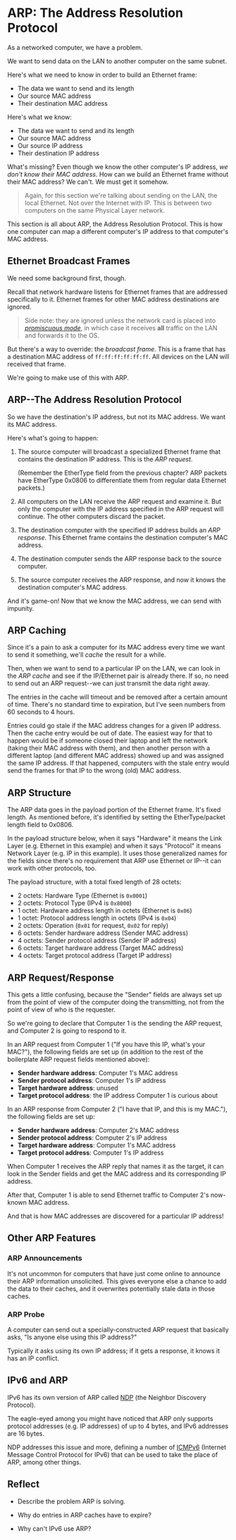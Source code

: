 # ARP: The Address Resolution Protocol

As a networked computer, we have a problem.

We want to send data on the LAN to another computer on the same subnet.

Here's what we need to know in order to build an Ethernet frame:

* The data we want to send and its length
* Our source MAC address
* Their destination MAC address

Here's what we know:

* The data we want to send and its length
* Our source MAC address
* Our source IP address
* Their destination IP address

What's missing? Even though we know the other computer's IP address, _we
don't know their MAC address_. How can we build an Ethernet frame
without their MAC address? We can't. We must get it somehow.

> Again, for this section we're talking about sending on the LAN, the
> local Ethernet. Not over the Internet with IP. This is between two
> computers on the same Physical Layer network.

This section is all about ARP, the Address Resolution Protocol. This is
how one computer can map a different computer's IP address to that
computer's MAC address.

## Ethernet Broadcast Frames

We need some background first, though.

Recall that network hardware listens for Ethernet frames that are
addressed specifically to it. Ethernet frames for other MAC address
destinations are ignored.

> Side note: they are ignored unless the network card is placed into
> [_promiscuous mode_](https://en.wikipedia.org/wiki/Promiscuous_mode),
> in which case it receives **all** traffic on the LAN and forwards it
> to the OS.

But there's a way to override: the _broadcast frame_. This is a frame
that has a destination MAC address of `ff:ff:ff:ff:ff:ff`. All devices
on the LAN will received that frame.

We're going to make use of this with ARP.

## ARP--The Address Resolution Protocol

So we have the destination's IP address, but not its MAC address. We
want its MAC address.

Here's what's going to happen:

1. The source computer will broadcast a specialized Ethernet frame that
   contains the destination IP address. This is the _ARP request_.

   (Remember the EtherType field from the previous chapter? ARP packets
   have EtherType 0x0806 to differentiate them from regular data
   Ethernet packets.)

2. All computers on the LAN receive the ARP request and examine it. But
   only the computer with the IP address specified in the ARP request
   will continue. The other computers discard the packet.

3. The destination computer with the specified IP address builds an _ARP
   response_. This Ethernet frame contains the destination computer's
   MAC address.

4. The destination computer sends the ARP response back to the source
   computer.

5. The source computer receives the ARP response, and now it knows the
   destination computer's MAC address.

And it's game-on! Now that we know the MAC address, we can send with
impunity.

## ARP Caching

Since it's a pain to ask a computer for its MAC address every time we
want to send it something, we'll _cache_ the result for a while.

Then, when we want to send to a particular IP on the LAN, we can look in
the _ARP cache_ and see if the IP/Ethernet pair is already there. If so,
no need to send out an ARP request--we can just transmit the data right
away.

The entries in the cache will timeout and be removed after a certain
amount of time. There's no standard time to expiration, but I've seen
numbers from 60 seconds to 4 hours.

Entries could go stale if the MAC address changes for a given IP
address. Then the cache entry would be out of date. The easiest way for
that to happen would be if someone closed their laptop and left the
network (taking their MAC address with them), and then another person
with a different laptop (and different MAC address) showed up and was
assigned the same IP address. If that happened, computers with the
stale entry would send the frames for that IP to the wrong (old) MAC
address.

## ARP Structure

The ARP data goes in the payload portion of the Ethernet frame. It's
fixed length. As mentioned before, it's identified by setting the
EtherType/packet length field to 0x0806.

In the payload structure below, when it says "Hardware" it means the
Link Layer (e.g. Ethernet in this example) and when it says "Protocol"
it means Network Layer (e.g. IP in this example). It uses those
generalized names for the fields since there's no requirement that ARP
use Ethernet or IP--it can work with other protocols, too.

The payload structure, with a total fixed length of 28 octets:

* 2 octets: Hardware Type (Ethernet is `0x0001`)
* 2 octets: Protocol Type (IPv4 is `0x8000`)
* 1 octet: Hardware address length in octets (Ethernet is `0x06`)
* 1 octet: Protocol address length in octets (IPv4 is `0x04`)
* 2 octets: Operation (`0x01` for request, `0x02` for reply)
* 6 octets: Sender hardware address (Sender MAC address)
* 4 octets: Sender protocol address (Sender IP address)
* 6 octets: Target hardware address (Target MAC address)
* 4 octets: Target protocol address (Target IP address)

## ARP Request/Response

This gets a little confusing, because the "Sender" fields are always set
up from the point of view of the computer doing the transmitting, not
from the point of view of who is the requester.

So we're going to declare that Computer 1 is the sending the ARP
request, and Computer 2 is going to respond to it.

In an ARP request from Computer 1 ("If you have this IP, what's your
MAC?"), the following fields are set up (in addition to the rest of the
boilerplate ARP request fields mentioned above):

* **Sender hardware address**: Computer 1's MAC address
* **Sender protocol address**: Computer 1's IP address
* **Target hardware address**: unused
* **Target protocol address**: the IP address Computer 1 is curious
  about

In an ARP response from Computer 2 ("I have that IP, and this is my
MAC."), the following fields are set up:

* **Sender hardware address**: Computer 2's MAC address
* **Sender protocol address**: Computer 2's IP address
* **Target hardware address**: Computer 1's MAC address
* **Target protocol address**: Computer 1's IP address

When Computer 1 receives the ARP reply that names it as the target, it
can look in the Sender fields and get the MAC address and its
corresponding IP address.

After that, Computer 1 is able to send Ethernet traffic to Computer 2's
now-known MAC address.

And that is how MAC addresses are discovered for a particular IP
address!

## Other ARP Features

### ARP Announcements

It's not uncommon for computers that have just come online to announce
their ARP information unsolicited. This gives everyone else a chance to
add the data to their caches, and it overwrites potentially stale data
in those caches.

### ARP Probe

A computer can send out a specially-constructed ARP request that
basically asks, "Is anyone else using this IP address?"

Typically it asks using its own IP address; if it gets a response, it
knows it has an IP conflict.

## IPv6 and ARP

IPv6 has its own version of ARP called
[NDP](https://en.wikipedia.org/wiki/Neighbor_Discovery_Protocol) (the
Neighbor Discovery Protocol).

The eagle-eyed among you might have noticed that ARP only supports
protocol addresses (e.g. IP addresses) of up to 4 bytes, and IPv6
addresses are 16 bytes.

NDP addresses this issue and more, defining a number of
[ICMPv6](https://en.wikipedia.org/wiki/Internet_Control_Message_Protocol_for_IPv6)
(Internet Message Control Protocol for IPv6) that can be used to take
the place of ARP, among other things.

## Reflect

* Describe the problem ARP is solving.

* Why do entries in ARP caches have to expire?

* Why can't IPv6 use ARP?
